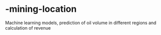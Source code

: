 # -mining-location
Machine learning models, prediction of oil volume in different regions and calculation of revenue
